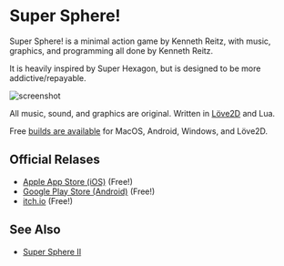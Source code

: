 # Super Sphere!

Super Sphere! is a minimal action game by Kenneth Reitz, with music, graphics, and programming all done by Kenneth Reitz. 

It is heavily inspired by Super Hexagon, but is designed to be more addictive/repayable.

![screenshot](https://d3vv6lp55qjaqc.cloudfront.net/items/0x1b2M0e3t1y0N1G1k0H/Screen%20Shot%202017-07-18%20at%2012.12.40%20PM.png?X-CloudApp-Visitor-Id=82d24e4c359857588fbbc6efe953451c&v=3f728fa9)

All music, sound, and graphics are original. Written in [Löve2D](http://love2d.org) and Lua. 

Free [builds are available](https://github.com/kennethreitz/super-sphere/releases) for MacOS, Android, Windows, and Löve2D.

## Official Relases

- [Apple App Store (iOS)](https://itunes.apple.com/us/app/super-sphere/id1261715303?mt=8) (Free!)
- [Google Play Store (Android)](https://play.google.com/store/apps/details?id=org.kennethreitz.supersphere.android&hl=en) (Free!)
- [itch.io](https://kennethreitz.itch.io/super-sphere) (Free!)

## See Also

- [Super Sphere II](https://github.com/kennethreitz/super-sphere)
